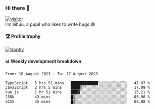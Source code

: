 ### Hi there 👋
[![visitor](https://visitor-badge.glitch.me/badge?page_id=liihuu&right_color=blue)](https://github.com/liihuu)<br>
I’m liihuu, a pupil who likes to write bugs.😄


#### 🏆 Profile trophy
[![trophy](https://github-profile-trophy.vercel.app?username=liihuu&margin-w=16&margin-h=16&rank=-C,-B)](https://github.com/liihuu)


#### 📊 Weekly development breakdown
<!--START_SECTION:waka-->

```txt
From: 10 August 2023 - To: 17 August 2023

TypeScript   5 hrs 51 mins   ████████████░░░░░░░░░░░░░   47.87 %
JavaScript   2 hrs 5 mins    ████▒░░░░░░░░░░░░░░░░░░░░   17.09 %
Vue.js       1 hr 51 mins    ███▓░░░░░░░░░░░░░░░░░░░░░   15.21 %
JSON         43 mins         █▒░░░░░░░░░░░░░░░░░░░░░░░   05.90 %
SCSS         35 mins         █▒░░░░░░░░░░░░░░░░░░░░░░░   04.88 %
```

<!--END_SECTION:waka-->

<!--
**liihuu/liihuu** is a ✨ _special_ ✨ repository because its `README.md` (this file) appears on your GitHub profile.

Here are some ideas to get you started:

- 🔭 I’m currently working on ...
- 🌱 I’m currently learning ...
- 👯 I’m looking to collaborate on ...
- 🤔 I’m looking for help with ...
- 💬 Ask me about ...
- 📫 How to reach me: ...
- 😄 Pronouns: ...
- ⚡ Fun fact: ...
-->
